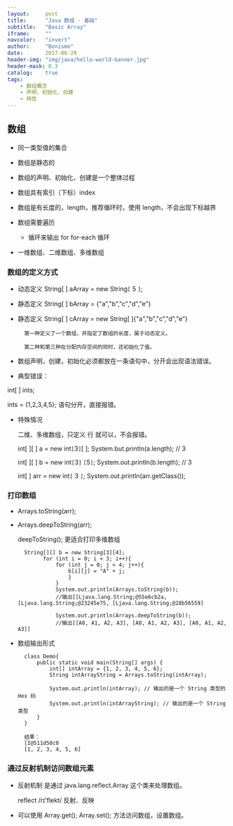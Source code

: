 ```yaml
---
layout:     post
title:      "Java 数组 - 基础"
subtitle:   "Basic Array"
iframe:     ""
navcolor:   "invert"
author:     "Bonismo"
date:       2017-06-29
header-img: "img/java/hello-world-banner.jpg"
header-mask: 0.3
catalog:    true
tags:
    - 数组概念
    - 声明、初始化、创建
    - 特性
---
```


## 数组

- 同一类型值的集合

- 数组是静态的

- 数组的声明、初始化、创建是一个整体过程

- 数组具有索引（下标）index

- 数组是有长度的，length，推荐循环时，使用 length，不会出现下标越界

- 数组需要遍历

    - 循环来输出 for for-each 循环

- 一维数组、二维数组、多维数组

### 数组的定义方式

- 动态定义 String[ ] aArray = new String`[` 5 `]`;

- 静态定义 String[ ] bArray = {"a","b","c","d","e"}

- 静态定义 String[ ] cArray = new String[ ]{"a","b","c”,"d","e”}


        第一种定义了一个数组，并指定了数组的长度，属于动态定义。

        第二种和第三种在分配内存空间的同时，还初始化了值。

- 数组声明，创建，初始化必须都放在一条语句中，分开会出现语法错误。

- 典型错误：

int[ ] ints;

ints = {1,2,3,4,5};
语句分开，直接报错。

- 特殊情况

    二维、多维数组，只定义 行 就可以，不会报错。

    int[ ][ ] a = new int`[`3`]`[ ];
    System.but.println(a.length); // 3

    int[ ][ ] b = new int`[`3`]` `[`5`]`;
    System.out.println(b.length); // 3

    int[ ] arr = new int`[` 3 `]`;
    System.out.println(arr.getClass());

### 打印数组

- Arrays.toString(arr);

- Arrays.deepToString(arr);

    deepToString(); 更适合打印多维数组

        String[][] b = new String[3][4];
              for (int i = 0; i < 3; i++){
                  for (int j = 0; j < 4; j++){
                      b[i][j] = "A" + j;
                      }
                  }
                  System.out.println(Arrays.toString(b));
                  //输出[[Ljava.lang.String;@55e6cb2a, [Ljava.lang.String;@23245e75, [Ljava.lang.String;@28b56559]

                  System.out.println(Arrays.deepToString(b));
                  //输出[[A0, A1, A2, A3], [A0, A1, A2, A3], [A0, A1, A2, A3]]


- 数组输出形式

        class Demo{
            public static void main(String[] args) {
                int[] intArray = {1, 2, 3, 4, 5, 6};
                String intArrayString = Arrays.toString(intArray);

                System.out.println(intArray); // 输出的是一个 String 类型的 Hex 码
                System.out.println(intArrayString); // 输出的是一个 String 类型
            }
        }

        结果：
        [I@511d50c0
        [1, 2, 3, 4, 5, 6]

### 通过反射机制访问数组元素

- 反射机制 是通过 java.lang.reflect.Array 这个类来处理数组。

    reflect /rɪ'flekt/ 反射、反映

- 可以使用 Array.get(); Array.set(); 方法访问数组，设置数组。

